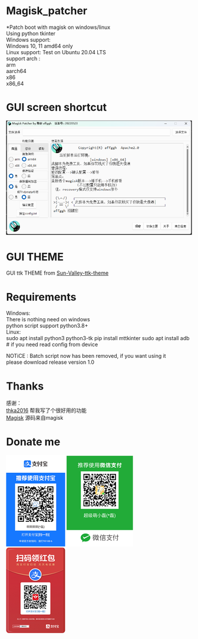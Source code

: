 # Magisk_patcher
*Patch boot with magisk on windows/linux  
Using python tkinter  
Windows support:  
    Windows 10, 11 amd64 only  
Linux support:
    Test on Ubuntu 20.04 LTS  
    support arch :  
        arm  
        aarch64  
        x86  
        x86_64  
# GUI screen shortcut
![image](bin/gui.png)
# GUI THEME
GUI ttk THEME from [Sun-Valley-ttk-theme](https://github.com/rdbende/Sun-Valley-ttk-theme)
# Requirements
Windows:  
    There is nothing need on windows  
    python script support python3.8+  
Linux:  
    sudo apt install python3 python3-tk 
    pip install mttkinter
    sudo apt install adb # if you need read config from device  
  
NOTiCE : Batch script now has been removed, if you want using it   
         please download release version 1.0

# Thanks
感谢：    
    [thka2016](https://github.com/thka2016) 帮我写了个很好用的功能    
	[Magisk](https://github.com/topjohnwu/Magisk) 源码来自magisk    

# Donate me
![image](bin/alipay.png)
![image](bin/wechat.png)
![image](bin/zfbhb.png)
